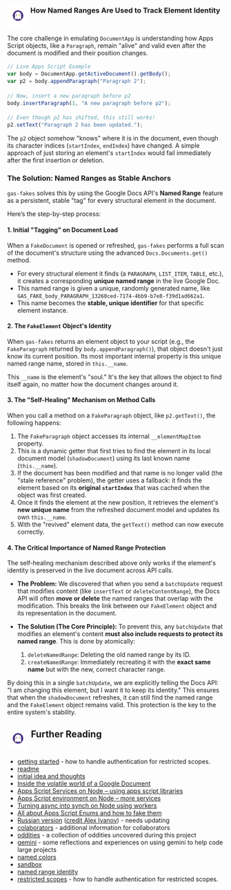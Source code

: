### <img src="./logo.png" alt="gas-fakes logo" width="50" align="top"> How Named Ranges Are Used to Track Element Identity

The core challenge in emulating `DocumentApp` is understanding how Apps Script objects, like a `Paragraph`, remain "alive" and valid even after the document is modified and their position changes.

```javascript
// Live Apps Script Example
var body = DocumentApp.getActiveDocument().getBody();
var p2 = body.appendParagraph("Paragraph 2");

// Now, insert a new paragraph before p2
body.insertParagraph(1, "A new paragraph before p2"); 

// Even though p2 has shifted, this still works!
p2.setText("Paragraph 2 has been updated."); 
```

The `p2` object somehow "knows" where it is in the document, even though its character indices (`startIndex`, `endIndex`) have changed. A simple approach of just storing an element's `startIndex` would fail immediately after the first insertion or deletion.

### The Solution: Named Ranges as Stable Anchors

`gas-fakes` solves this by using the Google Docs API's **Named Range** feature as a persistent, stable "tag" for every structural element in the document.

Here’s the step-by-step process:

#### 1. Initial "Tagging" on Document Load

When a `FakeDocument` is opened or refreshed, `gas-fakes` performs a full scan of the document's structure using the advanced `Docs.Documents.get()` method.

*   For every structural element it finds (a `PARAGRAPH`, `LIST_ITEM`, `TABLE`, etc.), it creates a corresponding **unique named range** in the live Google Doc.
*   This named range is given a unique, randomly generated name, like `GAS_FAKE_body_PARAGRAPH_13260ced-7174-4bb9-b7e8-f39d1ad662a1`.
*   This name becomes the **stable, unique identifier** for that specific element instance.

#### 2. The `FakeElement` Object's Identity

When `gas-fakes` returns an element object to your script (e.g., the `FakeParagraph` returned by `body.appendParagraph()`), that object doesn't just know its current position. Its most important internal property is this unique named range name, stored in `this.__name`.

This `__name` is the element's "soul." It's the key that allows the object to find itself again, no matter how the document changes around it.

#### 3. The "Self-Healing" Mechanism on Method Calls

When you call a method on a `FakeParagraph` object, like `p2.getText()`, the following happens:

1.  The `FakeParagraph` object accesses its internal `__elementMapItem` property.
2.  This is a dynamic getter that first tries to find the element in its local document model (`shadowDocument`) using its last known name (`this.__name`).
3.  If the document has been modified and that name is no longer valid (the "stale reference" problem), the getter uses a fallback: it finds the element based on its **original `startIndex`** that was cached when the object was first created.
4.  Once it finds the element at the new position, it retrieves the element's **new unique name** from the refreshed document model and updates its own `this.__name`.
5.  With the "revived" element data, the `getText()` method can now execute correctly.

#### 4. The Critical Importance of Named Range Protection

The self-healing mechanism described above only works if the element's identity is preserved in the live document across API calls.

*   **The Problem:** We discovered that when you send a `batchUpdate` request that modifies content (like `insertText` or `deleteContentRange`), the Docs API will often **move or delete** the named ranges that overlap with the modification. This breaks the link between our `FakeElement` object and its representation in the document.

*   **The Solution (The Core Principle):** To prevent this, any `batchUpdate` that modifies an element's content **must also include requests to protect its named range**. This is done by atomically:
    1.  `deleteNamedRange`: Deleting the old named range by its ID.
    2.  `createNamedRange`: Immediately recreating it with the **exact same name** but with the new, correct character range.

By doing this in a single `batchUpdate`, we are explicitly telling the Docs API: "I am changing this element, but I want it to keep its identity." This ensures that when the `shadowDocument` refreshes, it can still find the named range and the `FakeElement` object remains valid. This protection is the key to the entire system's stability.

## <img src="./logo.png" alt="gas-fakes logo" width="50" align="top">  Further Reading

- [getting started](GETTING_STARTED.md) - how to handle authentication for restricted scopes.
- [readme](README.md)
- [initial idea and thoughts](https://ramblings.mcpher.com/a-proof-of-concept-implementation-of-apps-script-environment-on-node/)
- [Inside the volatile world of a Google Document](https://ramblings.mcpher.com/inside-the-volatile-world-of-a-google-document/)
- [Apps Script Services on Node – using apps script libraries](https://ramblings.mcpher.com/apps-script-services-on-node-using-apps-script-libraries/)
- [Apps Script environment on Node – more services](https://ramblings.mcpher.com/apps-script-environment-on-node-more-services/)
- [Turning async into synch on Node using workers](https://ramblings.mcpher.com/turning-async-into-synch-on-node-using-workers/)
- [All about Apps Script Enums and how to fake them](https://ramblings.mcpher.com/all-about-apps-script-enums-and-how-to-fake-them/)
- [Russian version](README.RU.md) ([credit Alex Ivanov](https://github.com/oshliaer)) - needs updating
- [colaborators](collaborators.md) - additional information for collaborators
- [oddities](oddities.md) - a collection of oddities uncovered during this project
- [gemini](gemini.md) - some reflections and experiences on using gemini to help code large projects
- [named colors](named-colors.md)
- [sandbox](sandbox.md)
- [named range identity](named-range-identity.md)
- [restricted scopes](restricted_scopes.md) - how to handle authentication for restricted scopes.
